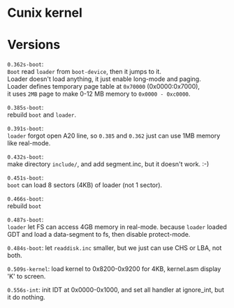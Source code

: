 Cunix kernel
============

# Versions
`0.362s-boot`:  
    `Boot` read `loader` from `boot-device`, then it jumps to it.  
    Loader doesn't load anything, it just enable long-mode and paging.  
    Loader defines temporary page table at `0x70000` (0x0000:0x7000),  
    it uses `2MB` page to make 0-12 MB memory to `0x0000 - 0xc0000`.  


`0.385s-boot`:  
    rebuild `boot` and `loader`.  


`0.391s-boot`:  
    `loader` forgot open A20 line, so `0.385` and `0.362` just can
    use 1MB memory like real-mode.  


`0.432s-boot`:  
    make directory `include/`, and add segment.inc, but it doesn't work. :-)  


`0.451s-boot`:  
    `boot` can load 8 sectors (4KB) of loader (not 1 sector).  


`0.466s-boot`:  
    rebuild `boot`


`0.487s-boot`:  
    `loader` let FS can access 4GB memory in real-mode. because 
    `loader` loaded GDT and load a data-segment to fs, then disable
    protect-mode. 


`0.484s-boot`:
    let `readdisk.inc` smaller, but we just can use CHS or LBA, not both. 


`0.509s-kernel`: 
    load kernel to 0x8200-0x9200 for 4KB, kernel.asm display 'K' to screen. 

`0.556s-int`: 
    init IDT at 0x0000-0x1000, and set all handler at ignore_int, but it do nothing. 



